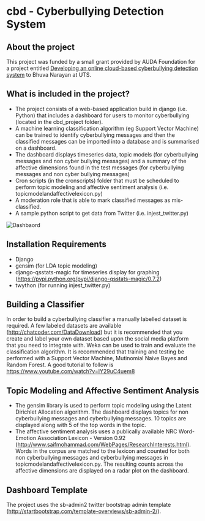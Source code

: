 # cbd - Cyberbullying Detection System

## About the project
This project was funded by a small grant provided by AUDA Foundation for a project entitled [Developing an online cloud-based cyberbullying detection system](http://www.audafoundation.org.au/grant-recipients/2013-grant-recipients/university-of-technology-sydney/) to Bhuva Narayan at UTS.

## What is included in the project?
* The project consists of a web-based application build in django (i.e. Python) that includes a dashboard for users to monitor cyberbullying (located in the cbd_project folder). 
* A machine learning classification algorithm (eg Support Vector Machine) can be trained to identify cyberbullying messages and then the classified messages can be imported into a database and is summarised on a dashboard. 
* The dashboard displays timeseries data, topic models (for cyberbullying messages and non cyber bullying messages) and a summary of the affective dimensions found in the test messages (for cyberbullying messages and non cyber bullying messages)
* Cron scripts (in the cronscripts) folder that must be scheduled to perform topic modeling and affective sentiment analysis (i.e. topicmodelandaffectivelexicon.py)
* A moderation role that is able to mark classified messages as mis-classified. 
* A sample python script to get data from Twitter (i.e. injest_twitter.py)

![Dashbaord](https://github.com/aneesha/cbd/blob/master/dashboard.png "Cyberbullying Dashboard")

## Installation Requirements
* Django
* gensim (for LDA topic modeling)
* django-qsstats-magic for timeseries display for graphing (https://pypi.python.org/pypi/django-qsstats-magic/0.7.2)
* twython (for running injest_twitter.py)

## Building a Classifier
In order to build a cyberbullying classifier a manually labelled dataset is required. A few labeled datasets are available (http://chatcoder.com/DataDownload) but it is recommended that you create and label your own dataset based upon the social media platform that you need to integrate with. Weka can be used to train and evaluate the classification algorithm. It is recommended that training and testing be performed with a Support Vector Machine, Mutinomial Naive Bayes and Random Forest. A good tutorial to follow is https://www.youtube.com/watch?v=IY29uC4uem8

## Topic Modeling and Affective Sentiment Analysis
* The gensim library is used to perform topic modeling using the Latent Dirichlet Allocation algorithm. The dashboard displays topics for non cyberbullying messages and cyberbullying messages. 10 topics are displayed along with 5 of the top words in the topic.
* The affective sentiment analysis uses a publically available NRC Word-Emotion Association Lexicon - Version 0.92 (http://www.saifmohammad.com/WebPages/ResearchInterests.html). Words in the corpus are matched to the lexicon and counted for both non cyberbullying messages and cyberbullying messages in topicmodelandaffectivelexicon.py. The resulting counts across the affective dimensions are displayed on a radar plot on the dashboard.

## Dashboard Template
The project uses the sb-admin2 twitter bootstrap admin template (http://startbootstrap.com/template-overviews/sb-admin-2/). 


